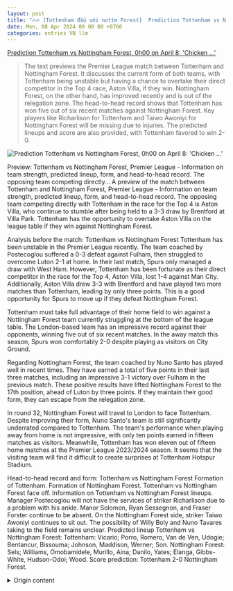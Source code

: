 ```yaml
---
layout: post
title: "🔥🔥 [Tottenham đấu với nottm Forest]  Prediction Tottenham vs Nottingham Forest, 0h00 on April 8: 'Chicken ...'"
date: Mon, 08 Apr 2024 00 00 00 +0700
categories: entries VN llm
---
```

[ Prediction Tottenham vs Nottingham Forest, 0h00 on April 8: 'Chicken ...'](https://baoquangninh.vn/nhan-dinh-tottenham-vs-nottingham-forest-0h00-ngay-8-4-ga-trong-tro-lai-top-4-3292620.html)

> The text previews the Premier League match between Tottenham and Nottingham Forest. It discusses the current form of both teams, with Tottenham being unstable but having a chance to overtake their direct competitor in the Top 4 race, Aston Villa, if they win. Nottingham Forest, on the other hand, has improved recently and is out of the relegation zone. The head-to-head record shows that Tottenham has won five out of six recent matches against Nottingham Forest. Key players like Richarlison for Tottenham and Taiwo Awoniyi for Nottingham Forest will be missing due to injuries. The predicted lineups and score are also provided, with Tottenham favored to win 2-0.

![ Prediction Tottenham vs Nottingham Forest, 0h00 on April 8: 'Chicken ...'](https://media.baoquangninh.vn/upload/image/202404/thumbnail/2199955_42a5f67509830b10e3948ef975e4ed15.jpg)

 Preview: Tottenham vs Nottingham Forest, Premier League - Information on team strength, predicted lineup, form, and head-to-head record. The opposing team competing directly... A preview of the match between Tottenham and Nottingham Forest, Premier League - Information on team strength, predicted lineup, form, and head-to-head record. The opposing team competing directly with Tottenham in the race for the Top 4 is Aston Villa, who continue to stumble after being held to a 3-3 draw by Brentford at Villa Park. Tottenham has the opportunity to overtake Aston Villa on the league table if they win against Nottingham Forest.

Analysis before the match: Tottenham vs Nottingham Forest
Tottenham has been unstable in the Premier League recently. The team coached by Postecoglou suffered a 0-3 defeat against Fulham, then struggled to overcome Luton 2-1 at home. In their last match, Spurs only managed a draw with West Ham. However, Tottenham has been fortunate as their direct competitor in the race for the Top 4, Aston Villa, lost 1-4 against Man City. Additionally, Aston Villa drew 3-3 with Brentford and have played two more matches than Tottenham, leading by only three points. This is a good opportunity for Spurs to move up if they defeat Nottingham Forest.

Tottenham must take full advantage of their home field to win against a Nottingham Forest team currently struggling at the bottom of the league table. The London-based team has an impressive record against their opponents, winning five out of six recent matches. In the away match this season, Spurs won comfortably 2-0 despite playing as visitors on City Ground.

Regarding Nottingham Forest, the team coached by Nuno Santo has played well in recent times. They have earned a total of five points in their last three matches, including an impressive 3-1 victory over Fulham in the previous match. These positive results have lifted Nottingham Forest to the 17th position, ahead of Luton by three points. If they maintain their good form, they can escape from the relegation zone.

In round 32, Nottingham Forest will travel to London to face Tottenham. Despite improving their form, Nuno Santo's team is still significantly underrated compared to Tottenham. The team's performance when playing away from home is not impressive, with only ten points earned in fifteen matches as visitors. Meanwhile, Tottenham has won eleven out of fifteen home matches at the Premier League 2023/2024 season. It seems that the visiting team will find it difficult to create surprises at Tottenham Hotspur Stadium.

Head-to-head record and form: Tottenham vs Nottingham Forest  Formation of Tottenham. Formation of Nottingham Forest. Tottenham vs Nottingham Forest face off. Information on Tottenham vs Nottingham Forest lineups. Manager Postecoglou will not have the services of striker Richarlison due to a problem with his ankle. Manor Solomon, Ryan Sessegnon, and Fraser Forster continue to be absent. On the Nottingham Forest side, striker Taiwo Awoniyi continues to sit out. The possibility of Willy Boly and Nuno Tavares taking to the field remains unclear. Predicted lineup Tottenham vs Nottingham Forest: Tottenham: Vicario; Porro, Romero, Van de Ven, Udogie; Bentancur, Bissouma; Johnson, Maddison, Werner; Son. Nottingham Forest: Sels; Williams, Omobamidele, Murillo, Aina; Danilo, Yates; Elanga, Gibbs-White, Hudson-Odoi; Wood. Score prediction: Tottenham 2-0 Nottingham Forest.

<details>
  <summary>Origin content</summary>
  ---
layout: post
title: "🔥🔥 [Tottenham đấu với nottm Forest] Nhận định Tottenham vs Nottingham Forest, 0h00 ngày 8/4: 'Gà ..."
date: Mon, 08 Apr 2024 00:00:00 +0700
categories: entries VN
---
[Nhận định Tottenham vs Nottingham Forest, 0h00 ngày 8/4: 'Gà ...](https://baoquangninh.vn/nhan-dinh-tottenham-vs-nottingham-forest-0h00-ngay-8-4-ga-trong-tro-lai-top-4-3292620.html)

![Nhận định Tottenham vs Nottingham Forest, 0h00 ngày 8/4: 'Gà ...](https://media.baoquangninh.vn/upload/image/202404/thumbnail/2199955_42a5f67509830b10e3948ef975e4ed15.jpg)

Nhận định Tottenham vs Nottingham Forest, Premier League - thông tin lực lượng, đội hình dự kiến, phong độ, lịch sử đối đầu. Đối thủ cạnh tranh trực tiếp ...

Nhận định Tottenham vs Nottingham Forest, Premier League - thông tin lực lượng, đội hình dự kiến, phong độ, lịch sử đối đầu. Đối thủ cạnh tranh trực tiếp với Tottenham trong cuộc đua Top 4 là Aston Villa tiếp tục sảy chân khi bị Brentford cầm hòa 3-3 ngay tại Villa Park. Tottenham đứng trước cơ hội vượt qua Aston Villa trên bảng xếp hạng nếu giành chiến thắng trước Nottingham Forest.

Nhận định trước trận đấu Tottenham vs Nottingham Forest

Tottenham đang thể hiện sự bất ổn tại Premier League trong thời gian gần đây. Đoàn quân của Postecoglou thảm bại với tỷ số 0-3 trước Fulham, sau đó phải rất vất vả mới vượt qua Luton 2-1 trên sân nhà. Ở vòng đấu gần nhất, Spurs chỉ có được kết quả hòa trước West Ham. Nhưng rất may cho Tottenham là đối thủ cạnh tranh trực tiếp với họ trong cuộc đua Top 4 là Aston Villa đã nhận thất bại 1-4 trước Man City.

Aston Villa lại vừa hòa 3-3 với Brentford, đoàn quân của Unai Emery đã thi đấu nhiều hơn Tottenham 2 trận và chỉ nhiều hơn 3 điểm. Đây là cơ hội tốt để Spurs vượt lên nếu đánh bại Nottingham Forest. Tottenham cần phải tận dụng tối đa lợi thế sân nhà để giành chiến thắng trước một Nottingham Forest đang ngụp lặn ở phía cuối bảng xếp hạng.

Đội bóng thành London có thành tích đối đấu rất ấn tượng trước đối thủ. Trong 6 lần gặp nhau gần đây, Tottenham đã thắng tới 5 trận. Ở trận đấu lượt đi mùa này, Spurs thắng dễ 2-0 dù phải làm khách trên sân City Ground.

Về phía Nottingham Forest, đoàn quân của Nuno Santo đã thi đấu khá tốt trong thời gian gần đây. Nottingham Forest giành tổng cộng 5 điểm trong 3 vòng đấu gần đây, trong đó có chiến thắng thuyết phục với tỷ số 3-1 trước Fulham ở vòng đấu trước. Những kết quả tích cực gần đây đưa đoàn quân của Nuno Santo vươn lên vị trí thứ 17, hơn đội xếp thứ 18 là Luton 3 điểm. Nếu tiếp tục duy trì phong độ tốt, họ hoàn toàn có thể bứt ra khỏi nhóm nguy hiểm.

Tại vòng 32, Nottingham Forest hành quân tới London để chạm trán Tottenham. Mặc dù đã cải thiện phong độ nhưng đoàn quân của Nuno Santo vẫn bị đánh giá thấp hơn Tottenham rất nhiều. Thành tích của đội bóng mỗi khi thi đấu xa nhà cũng không ấn tượng, Nottingham Forest chỉ giành được 10 điểm sau 15 trận làm khách. Trong khi đó, Tottenham đã thắng tới 11/15 trận đấu trên sân nhà tại Premier League 2023/2024. Xem ra đội khách khó tạo ra bất ngờ tại Tottenham Hotspur Stadium.

Phong độ, lịch sử đối đầu Tottenham vs Nottingham Forest

Phong độ của Tottenham.

Phong độ của Nottingham Forest.

Đối đầu Tottenham vs Nottingham Forest.

Thông tin lực lượng Tottenham vs Nottingham Forest

HLV Postecoglou không có sự phục vụ của tiền đạo Richarlison vì vấn đề ở đầu gối. Manor Solomon, Ryan Sessegnon và Fraser Forster tiếp tục vắng mặt.

Bên phía Nottingham Forest, tiền đạo Taiwo Awoniyi tiếp tục phải ngồi ngoài. Trong khi khả năng ra sân của Willy Boly và Nuno Tavares còn bỏ ngỏ.

Đội hình dự kiến Tottenham vs Nottingham Forest

Tottenham: Vicario; Porro, Romero, Van de Ven, Udogie; Bentancur, Bissouma; Johnson, Maddison, Werner; Son.

Nottingham Forest: Sels; Williams, Omobamidele, Murillo, Aina; Danilo, Yates; Elanga, Gibbs-White, Hudson-Odoi; Wood.

Dự đoán tỷ số Tottenham 2-0 Nottingham Forest


</details>
